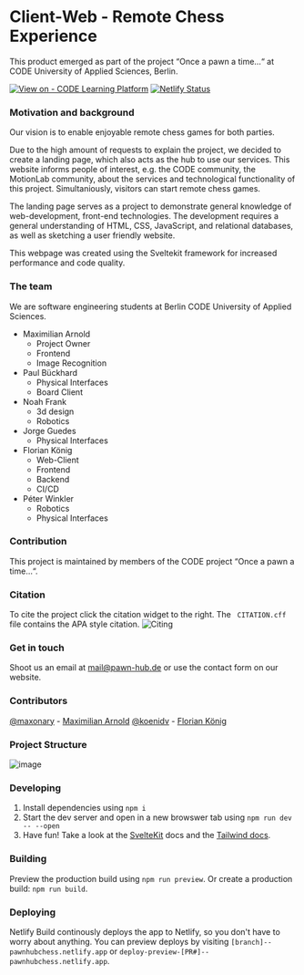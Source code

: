 # Client-Web - Remote Chess Experience
This product emerged as part of the project “Once a pawn a time…“ at CODE University of Applied Sciences, Berlin. 

[![View on - CODE Learning Platform](https://img.shields.io/badge/View_on-CODE_Learning_Platform-1e2022)](https://app.code.berlin/projects/cl7ah7xam785660wl8xssnw4ja)
[![Netlify Status](https://api.netlify.com/api/v1/badges/b7111648-e76c-498e-a25e-eeb0a45a0c49/deploy-status)](https://app.netlify.com/sites/pawnhubchess/deploys)

### Motivation and background
Our vision is to enable enjoyable remote chess games for both parties.

Due to the high amount of requests to explain the project, we decided to create a landing page, which also acts as the hub to use our services. This website informs people of interest, e.g. the CODE community, the MotionLab community, about the services and technological functionality of this project. 
Simultaniously, visitors can start remote chess games.

The landing page serves as a project to demonstrate general knowledge of web-development, front-end technologies. The development requires a general understanding of HTML, CSS, JavaScript, and relational databases, as well as sketching a user friendly website. 

This webpage was created using the Sveltekit framework for increased performance and code quality.  

### The team
We are software engineering students at Berlin CODE University of Applied Sciences.
- Maximilian Arnold 
    - Project Owner
    - Frontend
    - Image Recognition
- Paul Bückhard
    - Physical Interfaces
    - Board Client
- Noah Frank 
    - 3d design 
    - Robotics 
- Jorge Guedes 
    - Physical Interfaces
- Florian König	
    - Web-Client
    - Frontend
    - Backend
    - CI/CD
- Péter Winkler	
    - Robotics
    - Physical Interfaces

### Contribution
This project is maintained by members of the CODE project “Once a pawn a time…“. 

### Citation
To cite the project click the citation widget to the right. The ``` CITATION.cff``` file contains the APA style citation. 
![Citing](https://user-images.githubusercontent.com/62939182/197151913-4c81daf4-8e11-4951-ae82-2a76aa5fb342.png)

### Get in touch
Shoot us an email at mail@pawn-hub.de or use the contact form on our website.

### Contributors
[@maxonary](https://github.com/maxonary) - [Maximilian Arnold](https://www.linkedin.com/in/maximilian-arnold-787ba5197/)
[@koenidv](https://github.com/koenidv) - [Florian König](https://www.linkedin.com/in/koenidv/)

### Project Structure

![image](https://user-images.githubusercontent.com/32238636/202461111-94ce45ba-ff0e-4da6-9200-8476bb357f72.png)

### Developing

1. Install dependencies using `npm i`
2. Start the dev server and open in a new browswer tab using `npm run dev -- --open`
3. Have fun! Take a look at the [SvelteKit](https://kit.svelte.dev/docs/introduction) docs and the [Tailwind docs](https://tailwindcss.com/docs/utility-first).

### Building

Preview the production build using `npm run preview`.
Or create a production build: `npm run build`.

### Deploying

Netlify Build continously deploys the app to Netlify, so you don't have to worry about anything.
You can preview deploys by visiting `[branch]--pawnhubchess.netlify.app` or `deploy-preview-[PR#]--pawnhubchess.netlify.app`.
